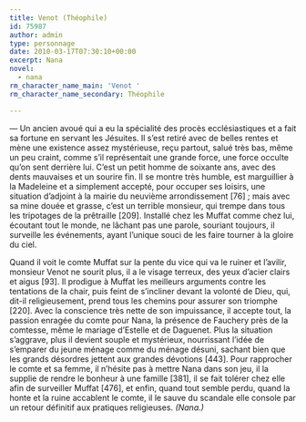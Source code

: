 ```yaml
---
title: Venot (Théophile)
id: 75987
author: admin
type: personnage
date: 2010-03-17T07:30:10+00:00
excerpt: Nana
novel:
  - nana
rm_character_name_main: 'Venot '
rm_character_name_secondary: Théophile

---
```

— Un ancien avoué qui a eu la spécialité des procès ecclésiastiques et a fait sa fortune en servant les Jésuites. Il s&rsquo;est retiré avec de belles rentes et mène une existence assez mystérieuse, reçu partout, salué très bas, même un peu craint, comme s&rsquo;il représentait une grande force, une force occulte qu&rsquo;on sent derrière lui. C&rsquo;est un petit homme de soixante ans, avec des dents mauvaises et un sourire fin. Il se montre très humble, est marguillier à la Madeleine et a simplement accepté, pour occuper ses loisirs, une situation d&rsquo;adjoint à la mairie du neuvième arrondissement [76] ; mais avec sa mine douée et grasse, c&rsquo;est un terrible monsieur, qui trempe dans tous les tripotages de la prêtraille [209]. Installé chez les Muffat comme chez lui, écoutant tout le monde, ne lâchant pas une parole, souriant toujours, il surveille les événements, ayant l&rsquo;unique souci de les faire tourner à la gloire du ciel.

Quand il voit le comte Muffat sur la pente du vice qui va le ruiner et l&rsquo;avilir, monsieur Venot ne sourit plus, il a le visage terreux, des yeux d&rsquo;acier clairs et aigus [93]. Il prodigue à Muffat les meilleurs arguments contre les tentations de la chair, puis feint de s&rsquo;incliner devant la volonté de Dieu, qui, dit-il religieusement, prend tous les chemins pour assurer son triomphe [220]. Avec la conscience très nette de son impuissance, il accepte tout, la passion enragée du comte pour Nana, la présence de Fauchery près de la comtesse, même le mariage d&rsquo;Estelle et de Daguenet. Plus la situation s&rsquo;aggrave, plus il devient souple et mystérieux, nourrissant l&rsquo;idée de s&rsquo;emparer du jeune ménage comme du ménage désuni, sachant bien que les grands désordres jettent aux grandes dévotions [443]. Pour rapprocher le comte et sa femme, il n&rsquo;hésite pas à mettre Nana dans son jeu, il la supplie de rendre le bonheur à une famille [381], il se fait tolérer chez elle afin de surveiller Muffat [476], et enfin, quand tout semble perdu, quand la honte et la ruine accablent le comte, il le sauve du scandale elle console par un retour définitif aux pratiques religieuses. _(Nana.)_